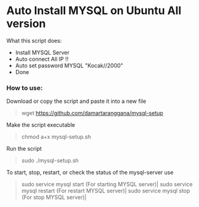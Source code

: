 # Auto Install MYSQL on Ubuntu All version

What this script does:
- Install MYSQL Server
- Auto connect All IP !!
- Auto set password MYSQL "Kocak//2000"
- Done

### How to use:

Download or copy the script and paste it into a new file

> wget https://github.com/damartaranggana/mysql-setup

Make the script executable

>chmod a+x mysql-setup.sh

Run the script

>sudo ./mysql-setup.sh

To start, stop, restart, or check the status of the mysql-server use

>sudo service mysql start (For starting MYSQL server)|
>sudo service mysql restart (For restart MYSQL server)|
>sudo service mysql stop (For stop MYSQL server)|









